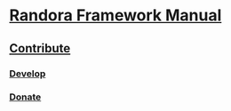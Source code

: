 # [Randora Framework Manual](/README.md)

## [Contribute](/manual/contribute/README.md)

### [Develop](/manual/contribute/develop/README.md)

### [Donate](/manual/contribute/donate/README.md)

